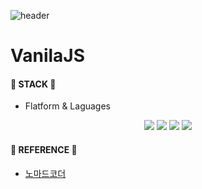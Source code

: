 ![header](https://capsule-render.vercel.app/api?type=waving&color=auto&height=200&section=header&text=Seol's%20GitHub&fontSize=70)

# VanilaJS

#### :gem: STACK :gem:

-   Flatform & Laguages
<p align=center>
    <img src="https://img.shields.io/badge/VSCode-007ACC?style=flat-square&logo=VisualStudioCode&logoColor=white"/> <img src="https://img.shields.io/badge/HTML5-E34F26?style=flat-square&logo=HTML5&logoColor=white"/> <img src="https://img.shields.io/badge/CSS3-1572B6?style=flat-square&logo=CSS3&logoColor=white"/> <img src="https://img.shields.io/badge/JavaScript-F7DF1E?style=flat-square&logo=JavaScript&logoColor=white"/>
</p>

#### :gem: REFERENCE :gem:

-   <a href='https://nomadcoders.co/javascript-for-beginners/lobby'>노마드코더</a>
